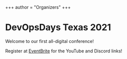 +++
author = "Organizers"
+++

# DevOpsDays Texas 2021

Welcome to our first all-digital conference!

Register at [EventBrite](https://www.eventbrite.com/e/devopsdays-texas-tickets-132588572991) for the YouTube and Discord links!